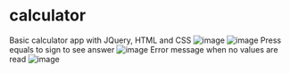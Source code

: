 # calculator
Basic calculator app with JQuery, HTML and CSS
![image](https://user-images.githubusercontent.com/69327534/167218489-0f233299-448f-4d16-8ad9-4fb42c895b07.png)
![image](https://user-images.githubusercontent.com/69327534/167218611-b7500706-a2ca-47a6-a714-6dc8de6f62c9.png)
Press equals to sign to see answer
![image](https://user-images.githubusercontent.com/69327534/167218715-6922c5cc-a6a8-4eab-9566-3b2e3162eb68.png)
Error message when no values are read
![image](https://user-images.githubusercontent.com/69327534/167218760-3202b4a6-69f7-43f4-a0d0-381138e89b43.png)
